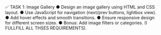 ✅ TASK 1: Image Gallery
● Design an image gallery using HTML and CSS layout.
● Use JavaScript for navigation (next/prev buttons, lightbox view).
● Add hover effects and smooth transitions.
● Ensure responsive design for different screen sizes.
● Bonus: Add image filters or categories.
(I FULLFILL ALL THSES REQUIREMENTS).
